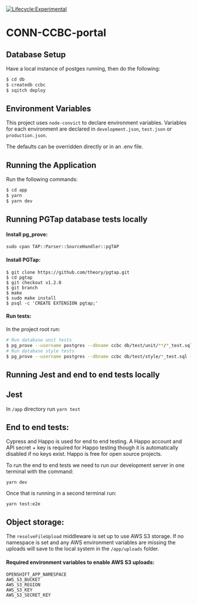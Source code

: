 [![Lifecycle:Experimental](https://img.shields.io/badge/Lifecycle-Experimental-339999)](Redirect-URL)

# CONN-CCBC-portal

## Database Setup

Have a local instance of postges running, then do the following:

```bash
$ cd db
$ createdb ccbc
$ sqitch deploy
```

## Environment Variables

This project uses `node-convict` to declare environment variables. Variables for each environment are declared in `development.json`, `test.json` or `production.json`.

The defaults can be overridden directly or in an .env file.

## Running the Application

Run the following commands:

```bash
$ cd app
$ yarn
$ yarn dev
```

## Running PGTap database tests locally

#### Install pg_prove:

`sudo cpan TAP::Parser::SourceHandler::pgTAP`

#### Install PGTap:

```
$ git clone https://github.com/theory/pgtap.git
$ cd pgtap
$ git checkout v1.2.0
$ git branch
$ make
$ sudo make install
$ psql -c 'CREATE EXTENSION pgtap;'
```

#### Run tests:

In the project root run:

```bash
# Run database unit tests
$ pg_prove --username postgres --dbname ccbc db/test/unit/**/*_test.sql
# Run database style tests
$ pg_prove --username postgres --dbname ccbc db/test/style/*_test.sql --set schemas_to_test=ccbc_public,ccbc_private
```

## Running Jest and end to end tests locally

## Jest

In `/app` directory run `yarn test`

## End to end tests:

Cypress and Happo is used for end to end testing. A Happo account and API secret + key is required for Happo testing though it is automatically disabled if no keys exist. Happo is free for open source projects.

To run the end to end tests we need to run our development server in one terminal with the command:

`yarn dev`

Once that is running in a second terminal run:

`yarn test:e2e`

## Object storage:

The `resolveFileUpload` middleware is set up to use AWS S3 storage. If no namespace is set and any AWS environment variables are missing the uploads will save to the local system in the `/app/uploads` folder.

#### Required environment variables to enable AWS S3 uploads:

```
OPENSHIFT_APP_NAMESPACE
AWS_S3_BUCKET
AWS_S3_REGION
AWS_S3_KEY
AWS_S3_SECRET_KEY
```
